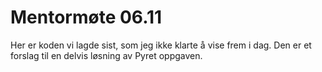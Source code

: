 # Mentormøte 06.11
Her er koden vi lagde sist, som jeg ikke klarte å vise frem i dag. Den er et forslag til en delvis løsning av Pyret oppgaven.
